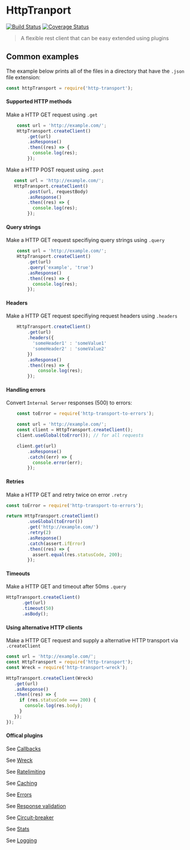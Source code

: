 # HttpTranport

[![Build Status](https://travis-ci.org/nspragg/http-transport.svg)](https://travis-ci.org/nspragg/http-transport) [![Coverage Status](https://coveralls.io/repos/github/nspragg/http-transport/badge.svg?branch=master)](https://coveralls.io/github/nspragg/http-transport?branch=master)

> A flexible rest client that can be easy extended using plugins

## Common examples

The example below prints all of the files in a directory that have the `.json` file extension:

```js
const httpTransport = require('http-transport');


```

#### Supported HTTP methods

Make a HTTP GET request using `.get`

```js
    const url = 'http://example.com/';
    HttpTransport.createClient()
        .get(url)
        .asResponse()
        .then((res) => {
          console.log(res);
        });
```

Make a HTTP POST request using `.post`

```js
   const url = 'http://example.com/';
   HttpTransport.createClient()
        .post(url, requestBody)
        .asResponse()
        .then((res) => {
          console.log(res);
        });
```

#### Query strings

Make a HTTP GET request specifiying query strings using `.query`

```js
    const url = 'http://example.com/';
    HttpTransport.createClient()
        .get(url)
        .query('example', 'true')
        .asResponse()
        .then((res) => {
          console.log(res);
        });
```

#### Headers

Make a HTTP GET request specifiying request headers using `.headers`

```js
    HttpTransport.createClient()
        .get(url)
        .headers({
          'someHeader1' : 'someValue1'
          'someHeader2' : 'someValue2'
        })
        .asResponse()
        .then((res) => {
            console.log(res);
        });
```

#### Handling errors

Convert `Internal Server` responses (500) to errors:

```js
    const toError = require('http-transport-to-errors');

    const url = 'http://example.com/';
    const client = HttpTransport.createClient();
    client.useGlobal(toError()); // for all requests

    client.get(url)
        .asResponse()
        .catch((err) => {
          console.error(err);
        });
```

#### Retries

Make a HTTP GET and retry twice on error `.retry`

```js
const toError = require('http-transport-to-errors');

return HttpTransport.createClient()
        .useGlobal(toError())
        .get('http://example.com/')
        .retry(2)
        .asResponse()
        .catch(assert.ifError)
        .then((res) => {
          assert.equal(res.statusCode, 200);
        });
```

#### Timeouts

Make a HTTP GET and timeout after 50ms `.query`

```js
HttpTransport.createClient()
      .get(url)
      .timeout(50)
      .asBody();
```

#### Using alternative HTTP clients

Make a HTTP GET request and supply a alternative HTTP transport via `.createClient`

```js
const url = 'http://example.com/';
const HttpTransport = require('http-transport');
const Wreck = require('http-transport-wreck');

HttpTransport.createClient(Wreck)
   .get(url)
   .asResponse()
   .then((res) => {
     if (res.statusCode === 200) {
       console.log(res.body);
     }
   });
});
```

#### Offical plugins

See [Callbacks](https://github.com/nspragg/http-transport-callbacks)

See [Wreck](https://github.com/nspragg/http-transport-wreck)

See [Ratelimiting](https://github.com/niklasR/http-transport-simple-rate-limiter)

See [Caching](https://github.com/DaMouse404/http-transport-cache)

See [Errors](https://github.com/nspragg/http-transport-to-error)

See [Response validation](DaMouse404/http-transport-response-validator)

See [Circuit-breaker](https://github.com/nspragg/breaker)

See [Stats](https://github.com/nspragg/stats)

See [Logging](https://github.com/nspragg/logger)
